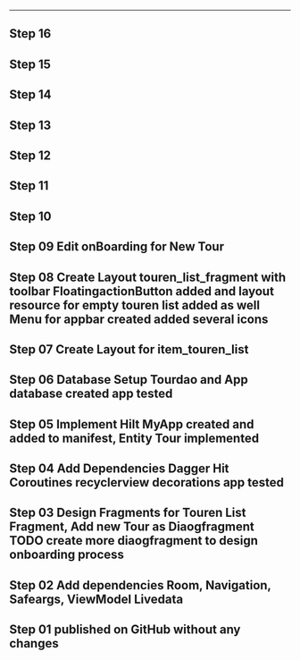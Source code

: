 



-------------------------------------------------------------------------------
Step 16
-------------------------------------------------------------------------------
Step 15
-------------------------------------------------------------------------------
Step 14
-------------------------------------------------------------------------------
Step 13
-------------------------------------------------------------------------------
Step 12
-------------------------------------------------------------------------------
Step 11
-------------------------------------------------------------------------------
Step 10
-------------------------------------------------------------------------------
Step 09     Edit onBoarding for New Tour
-------------------------------------------------------------------------------
Step 08     Create Layout touren_list_fragment with toolbar
            FloatingactionButton added and layout resource for empty
            touren list added as well
            Menu for appbar created
            added several icons
-------------------------------------------------------------------------------
Step 07     Create Layout for item_touren_list
-------------------------------------------------------------------------------
Step 06     Database Setup
            Tourdao and App database created
            app tested
-------------------------------------------------------------------------------
Step 05     Implement Hilt
            MyApp created and added to manifest, Entity Tour implemented
-------------------------------------------------------------------------------
Step 04     Add Dependencies Dagger Hit 
            Coroutines recyclerview decorations
            app tested            
-------------------------------------------------------------------------------
Step 03     Design Fragments for Touren
            List Fragment, Add new Tour as Diaogfragment
            TODO create more diaogfragment to design onboarding process
-------------------------------------------------------------------------------
Step 02     Add dependencies
            Room, Navigation, Safeargs, ViewModel Livedata
-------------------------------------------------------------------------------
Step 01     published on GitHub without any changes
-------------------------------------------------------------------------------